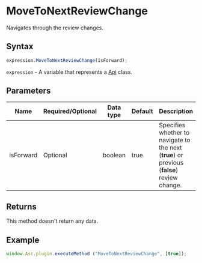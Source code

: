 # MoveToNextReviewChange

Navigates through the review changes.

## Syntax

```javascript
expression.MoveToNextReviewChange(isForward);
```

`expression` - A variable that represents a [Api](../Api.md) class.

## Parameters

| **Name** | **Required/Optional** | **Data type** | **Default** | **Description** |
| ------------- | ------------- | ------------- | ------------- | ------------- |
| isForward | Optional | boolean | true | Specifies whether to navigate to the next (**true**) or previous (**false**) review change. |

## Returns

This method doesn't return any data.

## Example

```javascript
window.Asc.plugin.executeMethod ("MoveToNextReviewChange", [true]);
```
